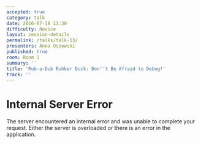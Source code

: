 ```yaml
---
accepted: true
category: talk
date: 2016-07-18 11:30
difficulty: Novice
layout: session-details
permalink: /talks/talk-13/
presenters: Anna Ossowski
published: true
room: Room 1
summary: ''
title: 'Rub-a-Dub Rubber Duck: Don''t Be Afraid to Debug!'
track: ''
---
```


<!DOCTYPE HTML PUBLIC "-//W3C//DTD HTML 3.2 Final//EN">
<title>500 Internal Server Error</title>
<h1>Internal Server Error</h1>
<p>The server encountered an internal error and was unable to complete your request.  Either the server is overloaded or there is an error in the application.</p>